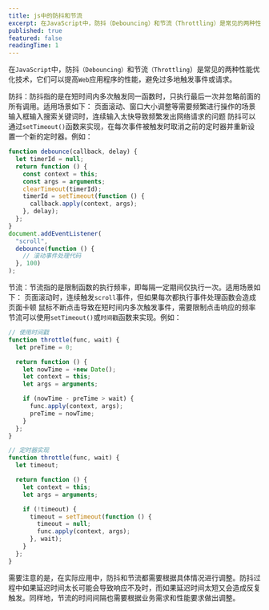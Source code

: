 ```yaml
---
title: js中的防抖和节流
excerpt: 在JavaScript中，防抖（Debouncing）和节流（Throttling）是常见的两种性能优化技术，它们可以提高Web应用程序的性能，避免过多地触发事件或请求。
published: true
featured: false
readingTime: 1
---
```


在`JavaScript`中，防抖`（Debouncing）`和节流`（Throttling`）是常见的两种性能优化技术，它们可以提高`Web`应用程序的性能，避免过多地触发事件或请求。

防抖：防抖指的是在短时间内多次触发同一函数时，只执行最后一次并忽略前面的所有调用。适用场景如下：
页面滚动、窗口大小调整等需要频繁进行操作的场景
输入框输入搜索关键词时，连续输入太快导致频繁发出网络请求的问题
防抖可以通过`setTimeout()`函数来实现，在每次事件被触发时取消之前的定时器并重新设置一个新的定时器。例如：

```js
function debounce(callback, delay) {
  let timerId = null;
  return function () {
    const context = this;
    const args = arguments;
    clearTimeout(timerId);
    timerId = setTimeout(function () {
      callback.apply(context, args);
    }, delay);
  };
}
document.addEventListener(
  "scroll",
  debounce(function () {
    // 滚动事件处理代码
  }, 100)
);
```

节流：节流指的是限制函数的执行频率，即每隔一定期间仅执行一次。适用场景如下：
页面滚动时，连续触发`scroll`事件，但如果每次都执行事件处理函数会造成页面卡顿
鼠标不断点击导致在短时间内多次触发事件，需要限制点击响应的频率
节流可以使用`setTimeout()`或`时间戳`函数来实现。例如：

```js
// 使用时间戳
function throttle(func, wait) {
  let preTime = 0;

  return function () {
    let nowTime = +new Date();
    let context = this;
    let args = arguments;

    if (nowTime - preTime > wait) {
      func.apply(context, args);
      preTime = nowTime;
    }
  };
}

// 定时器实现
function throttle(func, wait) {
  let timeout;

  return function () {
    let context = this;
    let args = arguments;

    if (!timeout) {
      timeout = setTimeout(function () {
        timeout = null;
        func.apply(context, args);
      }, wait);
    }
  };
}
```

需要注意的是，在实际应用中，防抖和节流都需要根据具体情况进行调整。防抖过程中如果延迟时间太长可能会导致响应不及时，而如果延迟时间太短又会造成反复触发。同样地，节流的时间间隔也需要根据业务需求和性能要求做出调整。
